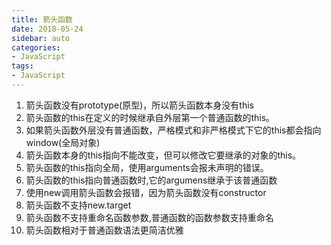 ```yaml
---
title: 箭头函数
date: 2018-05-24
sidebar: auto
categories:
- JavaScript
tags:
- JavaScript
---
```


1.  箭头函数没有prototype(原型)，所以箭头函数本身没有this
2.  箭头函数的this在定义的时候继承自外层第一个普通函数的this。
3.  如果箭头函数外层没有普通函数，严格模式和非严格模式下它的this都会指向window(全局对象)
4.  箭头函数本身的this指向不能改变，但可以修改它要继承的对象的this。
5.  箭头函数的this指向全局，使用arguments会报未声明的错误。
6.  箭头函数的this指向普通函数时,它的argumens继承于该普通函数
7.  使用new调用箭头函数会报错，因为箭头函数没有constructor
8.  箭头函数不支持new.target
9.  箭头函数不支持重命名函数参数,普通函数的函数参数支持重命名
10. 箭头函数相对于普通函数语法更简洁优雅
